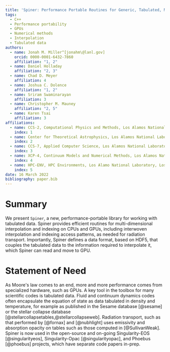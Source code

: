 ```yaml
---
title: 'Spiner: Performance Portable Routines for Generic, Tabulated, Multi-Dimensional Data'
tags:
  - C++
  - Performance portability
  - GPUs
  - Numerical methods
  - Interpolation
  - Tabulated data
authors:
  - name: Jonah M. Miller^[jonahm\@lanl.gov]
    orcid: 0000-0001-6432-7860
    affiliation: "1, 2"
  - name: Daniel Holladay
    affiliation: "2, 3"
  - name: Chad D. Meyer
    affiliation: 4
  - name: Joshua C. Dolence
    affiliation: "1, 2"
  - name: Sriram Swaminarayan
    affiliation: 3
  - name: Christopher M. Mauney
    affiliation: "2, 5"
  - name: Karen Tsai
    affiliation: 3
affiliations:
  - name: CCS-2, Computational Physics and Methods, Los Alamos National Laboratory, Los Alamos, NM
    index: 1
  - name: Center for Theoretical Astrophysics, Los Alamos National Laboratory, Los Alamos, NM
    index: 2
  - name: CCS-7, Applied Computer Science, Los Alamos National Laboratory, Los ALamos, NM
    index: 3
  - name: XCP-4, Continuum Models and Numerical Methods, Los Alamos National Laboratory, Los ALamos, NM
    index: 4
  - name: HPC-ENV, HPC Environments, Los Alamo National Laboratory, Los Alamos, NM
    index: 5
date: 16 March 2022
bibliography: paper.bib
---
```


# Summary

We present `Spiner`, a new, performance-portable library for working
with tabulated data. Spiner provides efficient routines for
multi-dimensional interpolation and indexing on CPUs and GPUs,
including interwoven interpolation and indexing access patterns, as
needed for radiation transport. Importantly, Spiner defines a data
format, based on HDF5, that couples the tabulated data to the
information required to interpolate it, which Spiner can read and move
to GPU.

# Statement of Need

As Moore's law comes to an end, more and more performance comes from
specialized hardware, such as GPUs. A key tool in the toolbox for many
scientific codes is tabulated data. Fluid and continuum dynamics codes
often encapsulate the equation of state as data tabulated in density
and temperature, for example as published in the Sesame database
[@sesame] or the stellar collapse database
[@stellarcollapsetables,@stellarcollapseweb]. Radiation transport,
such as that performed by [@fornax] and [@nubhlight] uses emissivity
and absorption opacity on tables such as those computed in
[@SullivanWeak]. Spiner is now used in the open-source and on-going
Singularity-EOS [@singularityeos], Singularity-Opac
[@singularityopac], and Phoebus [@phoebus] projects, which have
separate code papers in-prep.
